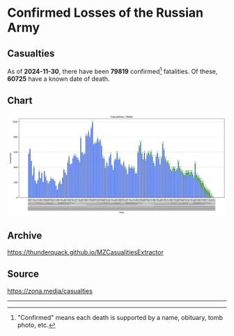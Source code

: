 
# Confirmed Losses of the Russian Army

## Casualties

As of **2024-11-30**, there have been **79819** confirmed[^1] fatalities.
Of these, **60725** have a known date of death.

## Chart

![7-Day Intervals Bar Chart](./docs/7days.svg)

## Archive

https://thunderquack.github.io/MZCasualitiesExtractor

## Source

https://zona.media/casualties

---

[^1]: "Confirmed" means each death is supported by a name, obituary, tomb photo, etc.
